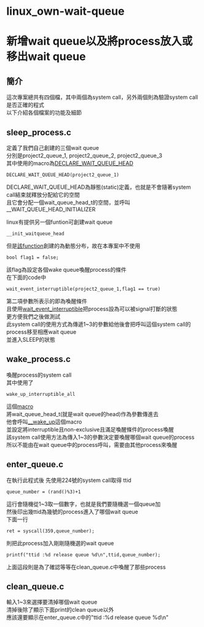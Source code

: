# linux_own-wait-queue  
# 新增wait queue以及將process放入或移出wait queue  

## 簡介  
這次專案總共有四個檔，其中兩個為system call，另外兩個則為驗證system call是否正確的程式  
以下介紹各個檔案的功能及細節  
## sleep_process.c  
定義了我們自己創建的三個wait queue  
分別是project2_queue_1, project2_queue_2, project2_queue_3  
其中使用的macro為[DECLARE_WAIT_QUEUE_HEAD](https://elixir.bootlin.com/linux/v3.19.1/source/include/linux/wait.h#L63)  
```
DECLARE_WAIT_QUEUE_HEAD(project2_queue_1)  
```

DECLARE_WAIT_QUEUE_HEAD為靜態(static)定義，也就是不會隨著system call結束就釋放分配給它的空間  
且它會分配一個wait_queue_head_t的空間，並呼叫__WAIT_QUEUE_HEAD_INITIALIZER  

linux有提供另一個funtion可創建wait queue  

```
__init_waitqueue_head
```
但是[該function](https://elixir.bootlin.com/linux/v3.19.1/source/kernel/sched/wait.c#L14)創建的為動態分布，故在本專案中不使用  

```
bool flag1 = false;  
```
該flag為設定各個wake queue喚醒process的條件  
在下面的code中  
```
wait_event_interruptible(project2_queue_1,flag1 == true)  
```
第二項參數所表示的即為喚醒條件  
且使用[wait_event_interruptible](https://elixir.bootlin.com/linux/v3.19.1/source/include/linux/wait.h#L390)把process設為可以被signal打斷的狀態  
更方便我們之後做測試  
此system call的使用方式為傳遞1~3的參數給他後會把呼叫這個system call的process移至相應wait queue  
並進入SLEEP的狀態  

## wake_process.c  
喚醒process的system call  
其中使用了  
```
wake_up_interruptible_all  
```
這個[macro](https://elixir.bootlin.com/linux/v3.19.1/source/include/linux/wait.h#L173)  
將wait_queue_head_t(就是wait queue的head)作為參數傳進去  
他會呼叫[__wake_up](https://elixir.bootlin.com/linux/v3.19.1/source/kernel/sched/wait.c#L89)這個macro  
並設定將interruptible且non-exclusive且滿足喚醒條件的process喚醒  
該system call使用方法為傳入1~3的參數決定要喚醒哪個wait queue的process    
所以不能由在wait queue中的process呼叫，需要由其他process來喚醒  

## enter_queue.c  
在執行此程式後 先使用224號的system call取得 ttid  
```
queue_number = (rand()%3)+1  
```
這行會隨機從1~3取一個數字，也就是我們要隨機選一個queue加  
然後印出幾ttid為幾號的process進入了哪個wait queue  
下面一行  
```
ret = syscall(359,queue_number);  
```
則把此process加入剛剛隨機選的wait queue  
```
printf("ttid :%d release queue %d\n",ttid,queue_number);  
```
上面這段則是為了確認等等在clean_queue.c中喚醒了那些process  

## clean_queue.c  
輸入1~3來選擇要清掉哪個wait queue  
清掉後除了顯示下面print的clean queue以外  
應該還要顯示在enter_queue.c中的"ttid :%d release queue %d\n"  
